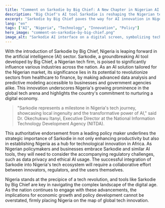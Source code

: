 ```yaml
---
title: "Comment on Sarkodie by Big Chief: A New Chapter in Nigerian AI Discourse"
description: "Big Chief's AI tool Sarkodie is reshaping the Nigerian tech landscape."
excerpt: "Sarkodie by Big Chief paves the way for AI innovation in Nigeria."
lang: "en"
tags: ["AI", "Nigeria", "Technology", "Innovation", "Policy"]
hero_image: "comment-on-sarkodie-by-big-chief.png"
image_alt: "Sarkodie AI interface on a digital screen, symbolizing tech advancement in Nigeria"
---
```


With the introduction of Sarkodie by Big Chief, Nigeria is leaping forward in the artificial intelligence (AI) sector. Sarkodie, a groundbreaking AI tool developed by Big Chief, a Nigerian tech firm, is poised to significantly influence various industries across the nation. As an AI solution tailored for the Nigerian market, its significance lies in its potential to revolutionize sectors from healthcare to finance, by making advanced data analysis and predictive modeling accessible to businesses and government agencies alike. This innovation underscores Nigeria's growing prominence in the global tech arena and highlights the country's commitment to nurturing a digital economy.

> "Sarkodie represents a milestone in Nigeria's tech journey, showcasing local ingenuity and the transformative power of AI," said Dr. Okechukwu Itanyi, Executive Director at the National Information Technology Development Agency (NITDA). 

This authoritative endorsement from a leading policy maker underlines the strategic importance of Sarkodie in not only enhancing productivity but also in establishing Nigeria as a hub for technological innovation in Africa. As Nigerian policymakers and businesses embrace Sarkodie and similar AI tools, they will need to consider the accompanying regulatory challenges, such as data privacy and ethical AI usage. The successful integration of Sarkodie into Nigeria's tech ecosystem will require a collaborative effort between innovators, regulators, and the users themselves.

Nigeria stands at the precipice of a tech revolution, and tools like Sarkodie by Big Chief are key in navigating the complex landscape of the digital age. As the nation continues to engage with these advancements, the implications for economic growth and policy development cannot be overstated, firmly placing Nigeria on the map of global tech innovation.